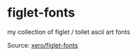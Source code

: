 # figlet-fonts
my collection of figlet / toilet ascii art fonts

Source: [xero/figlet-fonts](https://github.com/xero/figlet-fonts)
